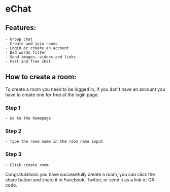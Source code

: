 # eChat

## Features:
    - Group chat
    - Create and join rooms
    - Login or create an account
    - Bad words filter
    - Send images, videos and links
    - Fast and free chat


## How to create a room:

To create a room you need to be logged in, if you don't have an account you have to create one for free at the login page.

### Step 1
    - Go to the homepage
### Step 2
    - Type the room name in the room name input
### Step 3
    - Click create room
    
Congratulations you have succesefully create a room, you can click the share button and  share it in Facebook, Twitter, or send it as a link or QR code.

